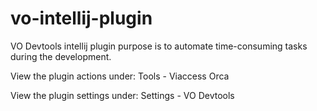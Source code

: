 # vo-intellij-plugin


<!-- Plugin description -->
VO Devtools intellij plugin purpose is to automate time-consuming tasks during the development.  
  
  
View the plugin actions under: Tools - Viaccess Orca  
    
View the plugin settings under: Settings - VO Devtools
<!-- Plugin description end -->


